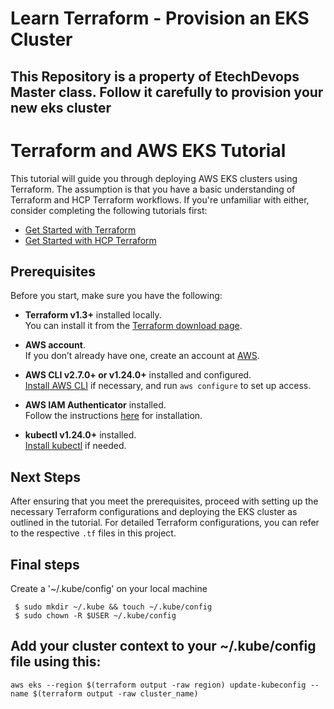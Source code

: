 # Learn Terraform - Provision an EKS Cluster

## This Repository is a property of EtechDevops Master class. Follow it carefully to provision your new eks cluster

# Terraform and AWS EKS Tutorial

This tutorial will guide you through deploying AWS EKS clusters using Terraform. The assumption is that you have a basic understanding of Terraform and HCP Terraform workflows. If you're unfamiliar with either, consider completing the following tutorials first:

- [Get Started with Terraform](https://learn.hashicorp.com/collections/terraform/getting-started)
- [Get Started with HCP Terraform](https://learn.hashicorp.com/collections/terraform/cloud-get-started)

## Prerequisites

Before you start, make sure you have the following:

- **Terraform v1.3+** installed locally.  
  You can install it from the [Terraform download page](https://www.terraform.io/downloads).

- **AWS account**.  
  If you don’t already have one, create an account at [AWS](https://aws.amazon.com/).

- **AWS CLI v2.7.0+ or v1.24.0+** installed and configured.  
  [Install AWS CLI](https://docs.aws.amazon.com/cli/latest/userguide/install-cliv2.html) if necessary, and run `aws configure` to set up access.

- **AWS IAM Authenticator** installed.  
  Follow the instructions [here](https://docs.aws.amazon.com/eks/latest/userguide/install-aws-iam-authenticator.html) for installation.

- **kubectl v1.24.0+** installed.  
  [Install kubectl](https://kubernetes.io/docs/tasks/tools/install-kubectl/) if needed.

## Next Steps

After ensuring that you meet the prerequisites, proceed with setting up the necessary Terraform configurations and deploying the EKS cluster as outlined in the tutorial. For detailed Terraform configurations, you can refer to the respective `.tf` files in this project.

## Final steps

Create a '~/.kube/config' on your local machine
```
 $ sudo mkdir ~/.kube && touch ~/.kube/config
 $ sudo chown -R $USER ~/.kube/config
```
## Add your cluster context to your ~/.kube/config file using this:

```
aws eks --region $(terraform output -raw region) update-kubeconfig --name $(terraform output -raw cluster_name)

```

